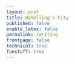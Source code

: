 ```yaml
---
layout: post
title: Hotelling's City
published: false
enable_latex: false
permalink: /writing
frontpage: false
technical: true
funstuff: true
---
```



